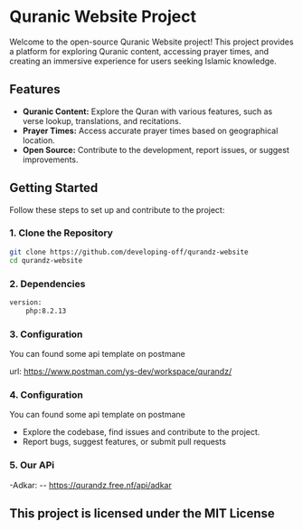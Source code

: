 # Quranic Website Project

Welcome to the open-source Quranic Website project! This project provides a platform for exploring Quranic content, accessing prayer times, and creating an immersive experience for users seeking Islamic knowledge.

## Features

- **Quranic Content:** Explore the Quran with various features, such as verse lookup, translations, and recitations.
- **Prayer Times:** Access accurate prayer times based on geographical location.
- **Open Source:** Contribute to the development, report issues, or suggest improvements.

## Getting Started

Follow these steps to set up and contribute to the project:

### 1. Clone the Repository

```bash
git clone https://github.com/developing-off/qurandz-website
cd qurandz-website
```
### 2. Dependencies
```bash
version:
    php:8.2.13
```
### 3. Configuration
You can found some api template on postmane

url: <a href="https://www.postman.com/ys-dev/workspace/qurandz/">https://www.postman.com/ys-dev/workspace/qurandz/</a>

### 4. Configuration
You can found some api template on postmane
- Explore the codebase, find issues  and contribute to the project.
- Report bugs, suggest features, or submit pull requests

### 5. Our APi
-Adkar:
-- https://qurandz.free.nf/api/adkar

## This project is licensed under the MIT License
